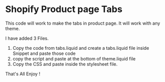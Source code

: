 # Shopify Product page Tabs
This code will work to make the tabs in product page. It will work with any theme.


I have added 3 Files. 
1. Copy the code from tabs.liquid and create a tabs.liquid file inside Snippet and paste those code
2. copy the script and paste at the bottom of theme.liquid file
3. Copy the CSS and paste inside the stylesheet file.

That's All Enjoy ! 
